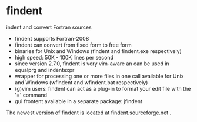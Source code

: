 # findent
indent and convert Fortran sources
 - findent supports Fortran-2008
 - findent can convert from fixed form to free form
 - binaries for Unix and Windows (findent and findent.exe respectively)
 - high speed: 50K - 100K lines per second
 - since version 2.7.0, findent is very vim-aware an can be used
   in equalprg and indentexpr
 - wrapper for processing one or more files in one call available
      for Unix and Windows (wfindent and wfindent.bat respectively)
 - (g)vim users: findent can act as a plug-in to format your
      edit file with the '=' command
 - gui frontent available in a separate package: jfindent

The newest version of findent is located at findent.sourceforge.net .
